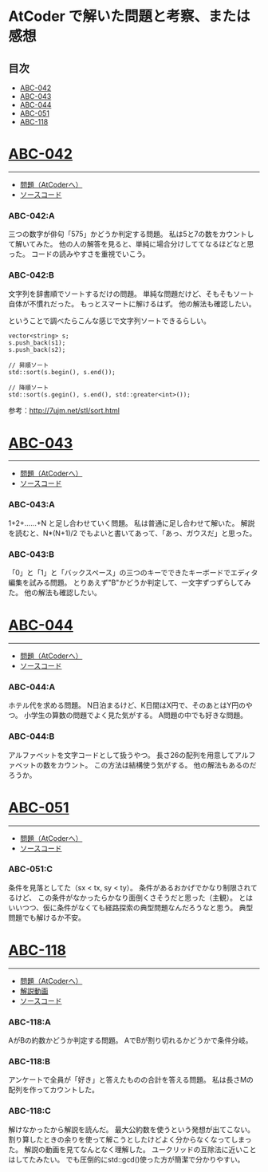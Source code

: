 # AtCoder で解いた問題と考察、または感想

## 目次
- [ABC-042](#ABC-042)
- [ABC-043](#ABC-043)
- [ABC-044](#ABC-044)
- [ABC-051](#ABC-051)
- [ABC-118](#ABC-118)


<!------------------------------------------------------------------------------------------------------------------->
# <a href="#ABC-042">ABC-042</a>
---
- [問題（AtCoderへ）](https://atcoder.jp/contests/abc042/tasks/)
- [ソースコード](https://github.com/YusukeKato/ProgrammingContest/blob/master/atcoder/ABC-042/)

### ABC-042:A
三つの数字が俳句「575」かどうか判定する問題。
私は5と7の数をカウントして解いてみた。
他の人の解答を見ると、単純に場合分けしててなるほどなと思った。
コードの読みやすさを重視でいこう。

### ABC-042:B
文字列を辞書順でソートするだけの問題。
単純な問題だけど、そもそもソート自体が不慣れだった。
もっとスマートに解けるはず。
他の解法も確認したい。

ということで調べたらこんな感じで文字列ソートできるらしい。

```
vector<string> s;
s.push_back(s1);
s.push_back(s2);

// 昇順ソート
std::sort(s.begin(), s.end());

// 降順ソート
std::sort(s.gegin(), s.end(), std::greater<int>());
```
参考：http://7ujm.net/stl/sort.html


<!------------------------------------------------------------------------------------------------------------------->
# <a href="#ABC-042">ABC-043</a>
---
- [問題（AtCoderへ）](https://atcoder.jp/contests/abc043/tasks/)
- [ソースコード](https://github.com/YusukeKato/ProgrammingContest/blob/master/atcoder/ABC-043/)

### ABC-043:A
1+2+......+N と足し合わせていく問題。
私は普通に足し合わせて解いた。
解説を読むと、N*(N+1)/2 でもよいと書いてあって、「あっ、ガウスだ」と思った。

### ABC-043:B
「0」と「1」と「バックスペース」の三つのキーでできたキーボードでエディタ編集を試みる問題。
とりあえず"B"かどうか判定して、一文字ずつずらしてみた。
他の解法も確認したい。


<!------------------------------------------------------------------------------------------------------------------->
# <a href="#ABC-044">ABC-044</a>
---
- [問題（AtCoderへ）](https://atcoder.jp/contests/abc044/tasks/)
- [ソースコード](https://github.com/YusukeKato/ProgrammingContest/blob/master/atcoder/ABC-044/)

### ABC-044:A
ホテル代を求める問題。
N日泊まるけど、K日間はX円で、そのあとはY円のやつ。
小学生の算数の問題でよく見た気がする。
A問題の中でも好きな問題。

### ABC-044:B
アルファベットを文字コードとして扱うやつ。
長さ26の配列を用意してアルファベットの数をカウント。
この方法は結構使う気がする。
他の解法もあるのだろうか。


<!------------------------------------------------------------------------------------------------------------------->
# <a href="#ABC-051">ABC-051</a>
---
- [問題（AtCoderへ）](https://atcoder.jp/contests/abc051/tasks/)
- [ソースコード](https://github.com/YusukeKato/ProgrammingContest/blob/master/atcoder/ABC-051/)

### ABC-051:C
条件を見落としてた（sx < tx, sy < ty）。
条件があるおかげでかなり制限されてるけど、
この条件がなかったらかなり面倒くさそうだと思った（主観）。
とはいいつつ、仮に条件がなくても経路探索の典型問題なんだろうなと思う。
典型問題でも解けるか不安。


<!------------------------------------------------------------------------------------------------------------------->
# <a href="#ABC-051">ABC-118</a>
---
- [問題（AtCoderへ）](https://atcoder.jp/contests/abc118/tasks/)
- [解説動画](https://www.youtube.com/watch?v=qBxvXX5hkAA)
- [ソースコード](https://github.com/YusukeKato/ProgrammingContest/blob/master/atcoder/ABC-118/)

### ABC-118:A
AがBの約数かどうか判定する問題。
AでBが割り切れるかどうかで条件分岐。

### ABC-118:B
アンケートで全員が「好き」と答えたものの合計を答える問題。
私は長さMの配列を作ってカウントした。

### ABC-118:C
解けなかったから解説を読んだ。
最大公約数を使うという発想が出てこない。
割り算したときの余りを使って解こうとしたけどよく分からなくなってしまった。
解説の動画を見てなんとなく理解した。
ユークリッドの互除法に近いことはしてたみたい。
でも圧倒的にstd::gcd()使った方が簡潔で分かりやすい。